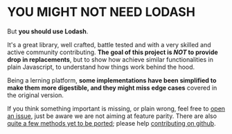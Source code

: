 # YOU MIGHT NOT NEED **LODASH**

But **you should use Lodash**.

It's a great library, well crafted, battle tested and with a very skilled and active community contributing. **The goal of this project is _NOT_ to provide drop in replacements**, but to show how achieve similar functionalities in plain Javascript, to understand how things work behind the hood.

Being a lerning platform, **some implementations have been simplified to make them more digestible, and they might miss edge cases** covered in the original version.

If you think something important is missing, or plain wrong, feel free to [open an issue](https://github.com/cedmax/youmightnotneed/issues), just be aware we are not aiming at feature parity. There are also [quite a few methods yet to be ported](/lodash/missing); please help [contributing on github](https://github.com/cedmax/youmightnotneed/blob/master/src/content/how-to-contribute.md).
